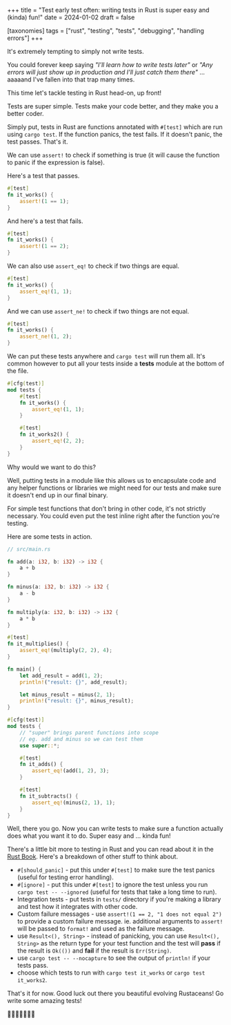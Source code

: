 +++
title = "Test early test often: writing tests in Rust is super easy and (kinda) fun!"
date = 2024-01-02
draft = false

[taxonomies]
tags = ["rust", "testing", "tests", "debugging", "handling errors"]
+++

It's extremely tempting to simply not write tests.

You could forever keep saying *"I'll learn how to write tests later"* or *"Any errors will just show up in production and I'll just catch them there"* ... aaaaand I've fallen into that trap many times.

This time let's tackle testing in Rust head-on, up front!

Tests are super simple. Tests make your code better, and they make you a better coder.

Simply put, tests in Rust are functions annotated with `#[test]` which are run using `cargo test`. If the function panics, the test fails. If it doesn't panic, the test passes. That's it.

We can use `assert!` to check if something is true (it will cause the function to panic if the expression is false).

Here's a test that passes.

```rust
#[test]
fn it_works() {
    assert!(1 == 1);
}
```

And here's a test that fails.

```rust
#[test]
fn it_works() {
    assert!(1 == 2);
}
```

We can also use `assert_eq!` to check if two things are equal.

```rust
#[test]
fn it_works() {
    assert_eq!(1, 1);
}
```

And we can use `assert_ne!` to check if two things are not equal.

```rust
#[test]
fn it_works() {
    assert_ne!(1, 2);
}
```

We can put these tests anywhere and `cargo test` will run them all. It's common however to put all your tests inside a **tests** module at the bottom of the file.

```rust
#[cfg(test)]
mod tests {
    #[test]
    fn it_works() {
        assert_eq!(1, 1);
    }

    #[test]
    fn it_works2() {
        assert_eq!(2, 2);
    }
}
```

Why would we want to do this?

Well, putting tests in a module like this allows us to encapsulate code and any helper functions or libraries we might need for our tests and make sure it doesn't end up in our final binary.

For simple test functions that don't bring in other code, it's not strictly necessary. You could even put the test inline right after the function you're testing.

Here are some tests in action.

```rust
// src/main.rs

fn add(a: i32, b: i32) -> i32 {
    a + b
}

fn minus(a: i32, b: i32) -> i32 {
    a - b
}

fn multiply(a: i32, b: i32) -> i32 {
    a * b
}

#[test]
fn it_multiplies() {
    assert_eq!(multiply(2, 2), 4);
}

fn main() {
    let add_result = add(1, 2);
    println!("result: {}", add_result);

    let minus_result = minus(2, 1);
    println!("result: {}", minus_result);
}

#[cfg(test)]
mod tests {
    // "super" brings parent functions into scope
    // eg. add and minus so we can test them
    use super::*;

    #[test]
    fn it_adds() {
        assert_eq!(add(1, 2), 3);
    }

    #[test]
    fn it_subtracts() {
        assert_eq!(minus(2, 1), 1);
    }
}
```
Well, there you go. Now you can write tests to make sure a function actually does what you want it to do. Super easy and ... kinda fun!

There's a little bit more to testing in Rust and you can read about it in the [Rust Book](https://doc.rust-lang.org/book/ch11-00-testing.html). Here's a breakdown of other stuff to think about.

- `#[should_panic]` - put this under `#[test]` to make sure the test panics (useful for testing error handling).
- `#[ignore]` - put this under `#[test]` to ignore the test unless you run `cargo test -- --ignored` (useful for tests that take a long time to run).
- Integration tests - put tests in `tests/` directory if you're making a library and test how it integrates with other code.
- Custom failure messages - use `assert!(1 == 2, "1 does not equal 2")` to provide a custom failure message. ie. additional arguments to `assert!` will be passed to `format!` and used as the failure message.
- use `Result<(), String>` - instead of panicking, you can use `Result<(), String>` as the return type for your test function and the test will **pass** if the result is `Ok(())` and **fail** if the result is `Err(String)`.
- use `cargo test -- --nocapture` to see the output of `println!` if your tests pass.
- choose which tests to run with `cargo test it_works` or `cargo test it_works2`.

That's it for now. Good luck out there you beautiful evolving Rustaceans! Go write some amazing tests!

🦀🦀🦀🦀🦀🦀🦀